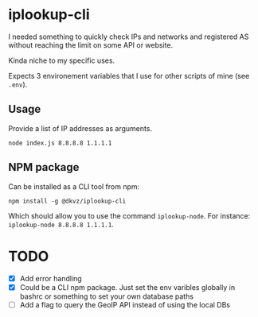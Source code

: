 # iplookup-cli
I needed something to quickly check IPs and networks and registered AS without reaching the limit on some API or website.

Kinda niche to my specific uses.

Expects 3 environement variables that I use for other scripts of mine (see `.env`).

## Usage
Provide a list of IP addresses as arguments.

```
node index.js 8.8.8.8 1.1.1.1
```

## NPM package
Can be installed as a CLI tool from npm:
```
npm install -g @dkvz/iplookup-cli
```

Which should allow you to use the command `iplookup-node`. For instance: `iplookup-node 8.8.8.8 1.1.1.1`.

# TODO
- [x] Add error handling
- [x] Could be a CLI npm package. Just set the env varibles globally in bashrc or something to set your own database paths
- [ ] Add a flag to query the GeoIP API instead of using the local DBs